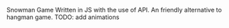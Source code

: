 Snowman Game Written in JS with the use of API.
An friendly alternative to hangman game.
TODO: add animations

